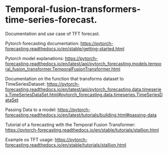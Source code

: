 # Temporal-fusion-transformers-time-series-forecast.
Documentation and use case of TFT forecast.

Pytorch forecasting documentation: https://pytorch-forecasting.readthedocs.io/en/stable/getting-started.html

Pytorch model explanations: https://pytorch-forecasting.readthedocs.io/en/latest/api/pytorch_forecasting.models.temporal_fusion_transformer.TemporalFusionTransformer.html

Documentation on the function that transforms dataset to TimeSeriesDataset: https://pytorch-forecasting.readthedocs.io/en/latest/api/pytorch_forecasting.data.timeseries.TimeSeriesDataSet.html#pytorch_forecasting.data.timeseries.TimeSeriesDataSet

Passing Data to a model:
https://pytorch-forecasting.readthedocs.io/en/latest/tutorials/building.html#passing-data

Tutorial of a forecasting with the Temporal Fusion Transformer: https://pytorch-forecasting.readthedocs.io/en/stable/tutorials/stallion.html

Example os TFT usage: https://pytorch-forecasting.readthedocs.io/en/stable/tutorials/stallion.html
